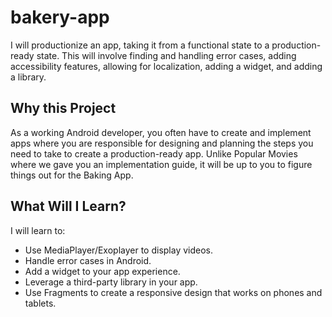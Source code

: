 # bakery-app

I will productionize an app, taking it from a functional state to a production-ready state. This will involve finding and handling error cases, adding accessibility features, allowing for localization, adding a widget, and adding a library.

## Why this Project

As a working Android developer, you often have to create and implement apps where you are responsible for designing and planning the steps you need to take to create a production-ready app. Unlike Popular Movies where we gave you an implementation guide, it will be up to you to figure things out for the Baking App.

## What Will I Learn?
 I will learn to:

* Use MediaPlayer/Exoplayer to display videos. 
* Handle error cases in Android.
* Add a widget to your app experience.
* Leverage a third-party library in your app.
* Use Fragments to create a responsive design that works on phones and tablets.



